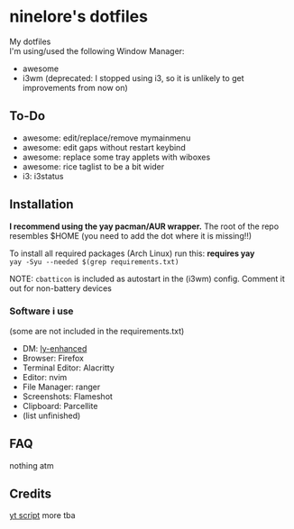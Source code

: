 # ninelore's dotfiles
My dotfiles    
I'm using/used the following Window Manager:
* awesome
* i3wm (deprecated: I stopped using i3, so it is unlikely to get improvements from now on)

## To-Do

- awesome: edit/replace/remove mymainmenu
- awesome: edit gaps without restart keybind
- awesome: replace some tray applets with wiboxes
- awesome: rice taglist to be a bit wider
- i3: i3status 

## Installation
**I recommend using the yay pacman/AUR wrapper.**
The root of the repo resembles $HOME (you need to add the dot where it is missing!!)   

To install all required packages (Arch Linux) run this: **requires yay**     
`yay -Syu --needed $(grep requirements.txt)`

NOTE: `cbatticon` is included as autostart in the (i3wm) config. Comment it out for non-battery devices

### Software i use
(some are not included in the requirements.txt)

- DM: [ly-enhanced](https://github.com/ninelore/ly-enhanced)
- Browser: Firefox
- Terminal Editor: Alacritty
- Editor: nvim
- File Manager: ranger
- Screenshots: Flameshot
- Clipboard: Parcellite
- (list unfinished)

## FAQ
nothing atm

## Credits
[yt script](https://github.com/sayan01/scripts/blob/master/yt)
more tba
